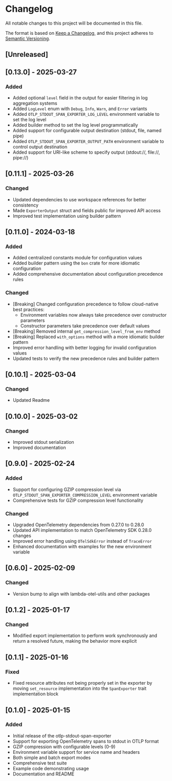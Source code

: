 # Changelog

All notable changes to this project will be documented in this file.

The format is based on [Keep a Changelog](https://keepachangelog.com/en/1.0.0/),
and this project adheres to [Semantic Versioning](https://semver.org/spec/v2.0.0.html).

## [Unreleased]

## [0.13.0] - 2025-03-27

### Added
- Added optional `level` field in the output for easier filtering in log aggregation systems
- Added `LogLevel` enum with `Debug`, `Info`, `Warn`, and `Error` variants
- Added `OTLP_STDOUT_SPAN_EXPORTER_LOG_LEVEL` environment variable to set the log level
- Added builder method to set the log level programmatically
- Added support for configurable output destination (stdout, file, named pipe)
- Added `OTLP_STDOUT_SPAN_EXPORTER_OUTPUT_PATH` environment variable to control output destination
- Added support for URI-like scheme to specify output (stdout://, file://, pipe://)

## [0.11.1] - 2025-03-26

### Changed
- Updated dependencies to use workspace references for better consistency
- Made `ExporterOutput` struct and fields public for improved API access
- Improved test implementation using builder pattern

## [0.11.0] - 2024-03-18

### Added
- Added centralized constants module for configuration values
- Added builder pattern using the `bon` crate for more idiomatic configuration
- Added comprehensive documentation about configuration precedence rules

### Changed
- [Breaking] Changed configuration precedence to follow cloud-native best practices:
  - Environment variables now always take precedence over constructor parameters
  - Constructor parameters take precedence over default values
- [Breaking] Removed internal `get_compression_level_from_env` method
- [Breaking] Replaced `with_options` method with a more idiomatic builder pattern
- Improved error handling with better logging for invalid configuration values
- Updated tests to verify the new precedence rules and builder pattern

## [0.10.1] - 2025-03-04

### Changed
- Updated Readme

## [0.10.0] - 2025-03-02

### Changed
- Improved stdout serialization
- Improved documentation


## [0.9.0] - 2025-02-24

### Added
- Support for configuring GZIP compression level via `OTLP_STDOUT_SPAN_EXPORTER_COMPRESSION_LEVEL` environment variable
- Comprehensive tests for GZIP compression level functionality

### Changed
- Upgraded OpenTelemetry dependencies from 0.27.0 to 0.28.0
- Updated API implementation to match OpenTelemetry SDK 0.28.0 changes
- Improved error handling using `OTelSdkError` instead of `TraceError`
- Enhanced documentation with examples for the new environment variable

## [0.6.0] - 2025-02-09

### Changed
- Version bump to align with lambda-otel-utils and other packages

## [0.1.2] - 2025-01-17

### Changed
- Modified export implementation to perform work synchronously and return a resolved future, making the behavior more explicit

## [0.1.1] - 2025-01-16

### Fixed
- Fixed resource attributes not being properly set in the exporter by moving `set_resource` implementation into the `SpanExporter` trait implementation block 

## [0.1.0] - 2025-01-15

### Added
- Initial release of the otlp-stdout-span-exporter
- Support for exporting OpenTelemetry spans to stdout in OTLP format
- GZIP compression with configurable levels (0-9)
- Environment variable support for service name and headers
- Both simple and batch export modes
- Comprehensive test suite
- Example code demonstrating usage
- Documentation and README 